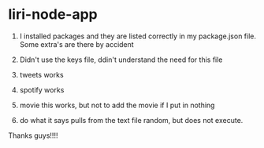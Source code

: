 # liri-node-app

1. I installed packages and they are listed correctly in my package.json file.  Some  extra's are there by accident

2.  Didn't use the keys file, ddin't understand the need for this file

3. tweets works
4. spotify works
5. movie this works, but not to add the movie if I put in nothing
6. do what it says pulls from the text file random, but does not execute.  

Thanks guys!!!!